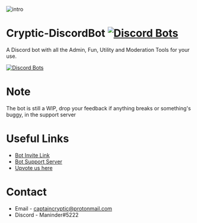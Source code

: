 ![intro](https://cdn.discordapp.com/icons/342990763782701057/50a6ac0eac716f1c401a1c2115177204.png)

# Cryptic-DiscordBot [![Discord Bots](https://discordbots.org/api/widget/status/362865330944737281.svg?noavatar=true)](https://discordbots.org/bot/362865330944737281)
A Discord bot with all the Admin, Fun, Utility and Moderation Tools for your use.

[![Discord Bots](https://discordbots.org/api/widget/362865330944737281.svg)](https://discordbots.org/bot/362865330944737281)

# Note

The bot is still a WIP, drop your feedback if anything breaks or something's buggy, in the support server

# Useful Links

* [Bot Invite Link](https://discordapp.com/oauth2/authorize?client_id=362865330944737281&scope=bot&permissions=2146958591)
* [Bot Support Server](https://discordapp.com/invite/HDWm9Cb)
* [Upvote us here](https://discordbots.org/bot/362865330944737281)

# Contact

* Email  - captaincryptic@protonmail.com
* Discord - Maninder#5222
